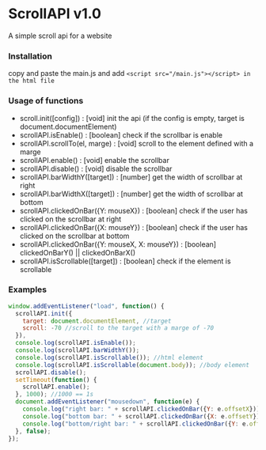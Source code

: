 # ScrollAPI v1.0
A simple scroll api for a website

### Installation
  copy and paste the main.js and add `<script src="/main.js"></script> in the html file`
  
### Usage of functions
  * scroll.init([config]) : [void] init the api (if the config is empty, target is document.documentElement)
  * scrollAPI.isEnable() : [boolean] check if the scrollbar is enable
  * scrollAPI.scrollTo(el, marge) : [void] scroll to the element defined with a marge
  * scrollAPI.enable() : [void] enable the scrollbar
  * scrollAPI.disable() : [void] disable the scrollbar
  * scrollAPI.barWidthY([target]) : [number] get the width of scrollbar at right
  * scrollAPI.barWidthX([target]) : [number] get the width of scrollbar at bottom
  * scrollAPI.clickedOnBar({Y: mouseX}) : [boolean] check if the user has clicked on the scrollbar at right
  * scrollAPI.clickedOnBar({X: mouseY}) : [boolean] check if the user has clicked on the scrollbar at bottom
  * scrollAPI.clickedOnBar({Y: mouseX, X: mouseY}) : [boolean] clickedOnBarY() || clickedOnBarX()
  * scrollAPI.isScrollable([target]) : [boolean] check if the element is scrollable
  
### Examples
  ```javascript
  window.addEventListener("load", function() {
    scrollAPI.init({
      target: document.documentElement, //target
      scroll: -70 //scroll to the target with a marge of -70
    }),
    console.log(scrollAPI.isEnable());
    console.log(scrollAPI.barWidthY());
    console.log(scrollAPI.isScrollable()); //html element
    console.log(scrollAPI.isScrollable(document.body)); //body element
    scrollAPI.disable();
    setTimeout(function() {
      scrollAPI.enable();
    }, 1000); //1000 == 1s
    document.addEventListener("mousedown", function(e) {
      console.log("right bar: " + scrollAPI.clickedOnBar({Y: e.offsetX}));
      console.log("bottom bar: " + scrollAPI.clickedOnBar({X: e.offsetY}));
      console.log("bottom/right bar: " + scrollAPI.clickedOnBar({Y: e.offsetX, X: e.offsetY}));
    }, false);
  });
  ```
